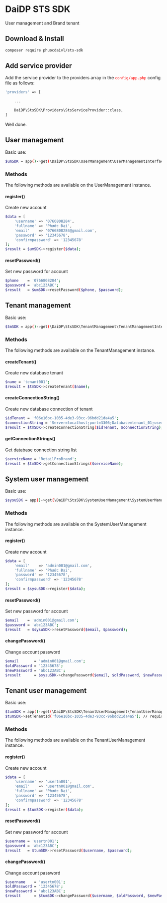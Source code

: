# DaiDP STS SDK
User management and Brand tenant

## Download & Install
```bash
composer require phuocdaivl/sts-sdk
```

## Add service provider
Add the service provider to the providers array in the <span style='color:red'>`config/app.php`</span> config file as follows:

```bash
'providers' => [

    ...

    DaiDP\StsSDK\Providers\StsServiceProvider::class,
]
```

Well done.

## User management
Basic use:
```bash
$umSDK = app()->get(\DaiDP\StsSDK\UserManagement\UserManagementInterface::class);
```

### Methods
The following methods are available on the UserManagement instance.

#### register()
Create new account
```bash
$data = [
    'username' => '0766808284',
    'fullname' => 'Phước Đại',
    'email'    => '0766808284@gmail.com',
    'password' => '12345678',
    'confirmpassword' => '12345678'
];
$result = $umSDK->register($data);
```

#### resetPassword()
Set new password for account

```bash
$phone    = '0766808284';
$password = 'abc123ABC';
$result   = $umSDK->resetPassword($phone, $password);
```

## Tenant management
Basic use:
```bash
$tmSDK = app()->get(\DaiDP\StsSDK\TenantManagement\TenantManagementInterface::class);
```

### Methods
The following methods are available on the TenantManagement instance.

#### createTenant()
Create new database tenant
```bash
$name = 'tenant001';
$result = $tmSDK->createTenant($name);
```

#### createConnectionString()
Create new database connection of tenant
```bash
$idTenant = 'f06e16bc-1035-4de3-93cc-96bdd21da4a5';
$connectionString = 'Server=localhost;port=3306;Database=tenant_01;user=root;password=';
$result = $tmSDK->createConnectionString($idTenant, $connectionString);
```

#### getConnectionStrings()
Get database connection string list
```bash
$serviceName = 'RetailProBrand';
$result = $tmSDK->getConnectionStrings($serviceName);
```


## System user management
Basic use:
```bash
$sysuSDK = app()->get(\DaiDP\StsSDK\SystemUserManagement\SystemUserManagementInterface::class);
```

### Methods
The following methods are available on the SystemUserManagement instance.

#### register()
Create new account
```bash
$data = [
    'email'    => 'admin001@gmail.com',
    'fullname' => 'Phước Đại',
    'password' => '12345678',
    'confirmpassword' => '12345678'
];
$result = $sysuSDK->register($data);
```

#### resetPassword()
Set new password for account

```bash
$email    = 'admin001@gmail.com';
$password = 'abc123ABC';
$result   = $sysuSDK->resetPassword($email, $password);
```

#### changePassword()
Change account password

```bash
$email       = 'admin001@gmail.com';
$oldPassword = '12345678';
$newPassword = 'abc123ABC';
$result      = $sysuSDK->changePassword($email, $oldPassword, $newPassword);
```

## Tenant user management
Basic use:
```bash
$tumSDK = app()->get(\DaiDP\StsSDK\TenantUserManagement\TenantUserManagementInterface::class);
$tumSDK->setTenantId('f06e16bc-1035-4de3-93cc-96bdd21da4a5'); // required
```

### Methods
The following methods are available on the TenantUserManagement instance.

#### register()
Create new account
```bash
$data = [
    'username' => 'usertn001',
    'email'    => 'usertn001@gmail.com',
    'fullname' => 'Phước Đại',
    'password' => '12345678',
    'confirmpassword' => '12345678'
];
$result = $tumSDK->register($data);
```

#### resetPassword()
Set new password for account

```bash
$username = 'usertn001';
$password = 'abc123ABC';
$result   = $tumSDK->resetPassword($username, $password);
```

#### changePassword()
Change account password

```bash
$username    = 'usertn001';
$oldPassword = '12345678';
$newPassword = 'abc123ABC';
$result      = $tumSDK->changePassword($username, $oldPassword, $newPassword);
```